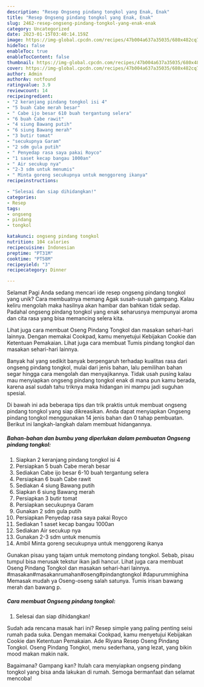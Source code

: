 ```yaml
---
description: "Resep Ongseng pindang tongkol yang Enak, Enak"
title: "Resep Ongseng pindang tongkol yang Enak, Enak"
slug: 2462-resep-ongseng-pindang-tongkol-yang-enak-enak
category: Uncategorized
date: 2023-01-15T03:40:14.159Z
image: https://img-global.cpcdn.com/recipes/47b004a637a35035/680x482cq70/ongseng-pindang-tongkol-foto-resep-utama.jpg
hideToc: false
enableToc: true
enableTocContent: false
thumbnail: https://img-global.cpcdn.com/recipes/47b004a637a35035/680x482cq70/ongseng-pindang-tongkol-foto-resep-utama.jpg
cover: https://img-global.cpcdn.com/recipes/47b004a637a35035/680x482cq70/ongseng-pindang-tongkol-foto-resep-utama.jpg
author: Admin
authorAv: notfound
ratingvalue: 3.9
reviewcount: 14
recipeingredient:
- "2 keranjang pindang tongkol isi 4"
- "5 buah Cabe merah besar"
- " Cabe ijo besar 610 buah tergantung selera"
- "6 buah Cabe rawit"
- "4 siung Bawang putih"
- "6 siung Bawang merah"
- "3 butir tomat"
- "secukupnya Garam"
- "2 sdm gula putih"
- " Penyedap rasa saya pakai Royco"
- "1 saset kecap bangau 1000an"
- " Air secukup nya"
- "2-3 sdm untuk menumis"
- " Minta goreng secukupnya untuk menggoreng ikanya"
recipeinstructions:

- "Selesai dan siap dihidangkan!"
categories:
- Resep
tags:
- ongseng
- pindang
- tongkol

katakunci: ongseng pindang tongkol 
nutrition: 104 calories
recipecuisine: Indonesian
preptime: "PT31M"
cooktime: "PT58M"
recipeyield: "3"
recipecategory: Dinner

---
```



Selamat Pagi Anda sedang mencari ide resep ongseng pindang tongkol yang unik? Cara membuatnya memang Agak susah-susah gampang. Kalau keliru mengolah maka hasilnya akan hambar dan bahkan tidak sedap. Padahal ongseng pindang tongkol yang enak seharusnya mempunyai aroma dan cita rasa yang bisa memancing selera kita.


Lihat juga cara membuat Oseng Pindang Tongkol dan masakan sehari-hari lainnya. Dengan memakai Cookpad, kamu menyetujui Kebijakan Cookie dan Ketentuan Pemakaian. Lihat juga cara membuat Tumis pindang tongkol dan masakan sehari-hari lainnya.

Banyak hal yang sedikit banyak berpengaruh terhadap kualitas rasa dari ongseng pindang tongkol, mulai dari jenis bahan, lalu pemilihan bahan segar hingga cara mengolah dan menyajikannya. Tidak usah pusing kalau mau menyiapkan ongseng pindang tongkol enak di mana pun kamu berada, karena asal sudah tahu triknya maka hidangan ini mampu jadi suguhan spesial.


Di bawah ini ada beberapa tips dan trik praktis untuk membuat ongseng pindang tongkol yang siap dikreasikan. Anda dapat menyiapkan Ongseng pindang tongkol menggunakan 14 jenis bahan dan 0 tahap pembuatan. Berikut ini langkah-langkah dalam membuat hidangannya.

<!--inarticleads1-->

##### Bahan-bahan dan bumbu yang diperlukan dalam pembuatan Ongseng pindang tongkol:

1. Siapkan 2 keranjang pindang tongkol isi 4
1. Persiapkan 5 buah Cabe merah besar
1. Sediakan  Cabe ijo besar 6-10 buah tergantung selera
1. Persiapkan 6 buah Cabe rawit
1. Sediakan 4 siung Bawang putih
1. Siapkan 6 siung Bawang merah
1. Persiapkan 3 butir tomat
1. Persiapkan secukupnya Garam
1. Gunakan 2 sdm gula putih
1. Persiapkan  Penyedap rasa saya pakai Royco
1. Sediakan 1 saset kecap bangau 1000an
1. Sediakan  Air secukup nya
1. Gunakan 2-3 sdm untuk menumis
1. Ambil  Minta goreng secukupnya untuk menggoreng ikanya


Gunakan pisau yang tajam untuk memotong pindang tongkol. Sebab, pisau tumpul bisa merusak tekstur ikan jadi hancur. Lihat juga cara membuat Oseng Pindang Tongkol dan masakan sehari-hari lainnya. #masakan#masakanrumahan#oseng#pindangtongkol #dapurummighina Memasak mudah ya Oseng-oseng salah satunya. Tumis irisan bawang merah dan bawang p. 

<!--inarticleads2-->

##### Cara membuat Ongseng pindang tongkol:


1. Selesai dan siap dihidangkan!

Sudah ada rencana masak hari ini? Resep simple yang paling penting seisi rumah pada suka. Dengan memakai Cookpad, kamu menyetujui Kebijakan Cookie dan Ketentuan Pemakaian. Ade Riyana Resep Oseng Pindang Tongkol. Oseng Pindang Tongkol, menu sederhana, yang lezat, yang bikin mood makan makin naik. 

Bagaimana? Gampang kan? Itulah cara menyiapkan ongseng pindang tongkol yang bisa anda lakukan di rumah. Semoga bermanfaat dan selamat mencoba!
